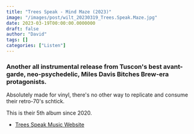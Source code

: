 ```yaml
---
title: "Trees Speak - Mind Maze (2023)"
image: "/images/post/wilt_20230319_Trees.Speak.Maze.jpg"
date: 2023-03-19T00:00:00.0000000
draft: false
author: "David"
tags: []
categories: ["Listen"]
---
```

### Another all instrumental release from Tuscon's best avant-garde, neo-psychedelic, Miles Davis Bitches Brew-era protagonists.

 Absolutely made for vinyl, there's no other way to replicate and consume their retro-70's schtick. 

 This is their 5th album since 2020. 

-  [Trees Speak Music Website](https://www.treesspeakmusic.com)